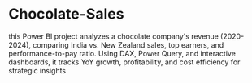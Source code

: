 # Chocolate-Sales
this Power BI project analyzes a chocolate company's revenue (2020-2024), comparing India vs. New Zealand sales, top earners, and performance-to-pay ratio. Using DAX, Power Query, and interactive dashboards, it tracks YoY growth, profitability, and cost efficiency for strategic insights
